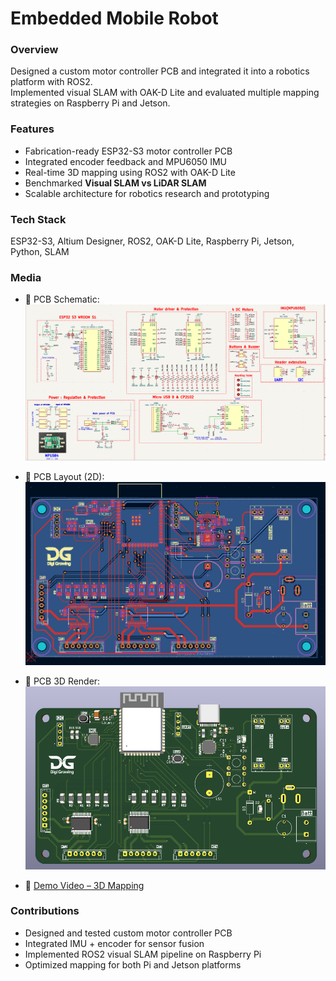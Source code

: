 # Embedded Mobile Robot

### Overview
Designed a custom motor controller PCB and integrated it into a robotics platform with ROS2.  
Implemented visual SLAM with OAK-D Lite and evaluated multiple mapping strategies on Raspberry Pi and Jetson.

### Features
- Fabrication-ready ESP32-S3 motor controller PCB
- Integrated encoder feedback and MPU6050 IMU
- Real-time 3D mapping using ROS2 with OAK-D Lite
- Benchmarked **Visual SLAM vs LiDAR SLAM**
- Scalable architecture for robotics research and prototyping

### Tech Stack
ESP32-S3, Altium Designer, ROS2, OAK-D Lite, Raspberry Pi, Jetson, Python, SLAM

### Media
- 📸 PCB Schematic: ![Schematic](media/PCB_schematic.png)
- 📸 PCB Layout (2D): ![PCB 2D](media/PCB_2D.png)
- 📸 PCB 3D Render: ![PCB 3D](media/PCB_3D_front.png)



- 🎥 [Demo Video  – 3D Mapping](https://youtu.be/9H22JATravw)


### Contributions
- Designed and tested custom motor controller PCB
- Integrated IMU + encoder for sensor fusion
- Implemented ROS2 visual SLAM pipeline on Raspberry Pi
- Optimized mapping for both Pi and Jetson platforms
